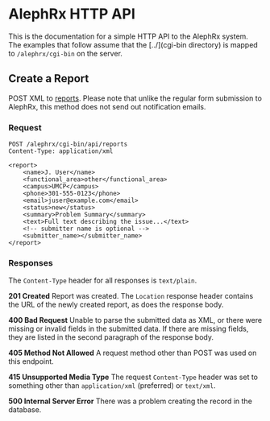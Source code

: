 AlephRx HTTP API
================

This is the documentation for a simple HTTP API to the AlephRx system. The
examples that follow assume that the [../](cgi-bin directory) is mapped to
`/alephrx/cgi-bin` on the server.

## Create a Report

POST XML to [reports](reports). Please note that unlike the regular form
submission to AlephRx, this method does not send out notification emails.

### Request

    POST /alephrx/cgi-bin/api/reports
    Content-Type: application/xml

    <report>
        <name>J. User</name>
        <functional_area>other</functional_area>
        <campus>UMCP</campus>
        <phone>301-555-0123</phone>
        <email>juser@example.com</email>
        <status>new</status>
        <summary>Problem Summary</summary>
        <text>Full text describing the issue...</text>
        <!-- submitter name is optional -->
        <submitter_name></submitter_name>
    </report>

### Responses

The `Content-Type` header for all responses is `text/plain`.

**201 Created** Report was created. The `Location` response header contains the
URL of the newly created report, as does the response body.

**400 Bad Request** Unable to parse the submitted data as XML, or there were
missing or invalid fields in the submitted data. If there are missing fields,
they are listed in the second paragraph of the response body.

**405 Method Not Allowed** A request method other than POST was used on this
endpoint.

**415 Unsupported Media Type** The request `Content-Type` header was set to
something other than `application/xml` (preferred) or `text/xml`.

**500 Internal Server Error** There was a problem creating the record in the
database.

